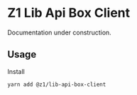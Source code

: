 # Z1 Lib Api Box Client

Documentation under construction.

## Usage

Install

```
yarn add @z1/lib-api-box-client
```
